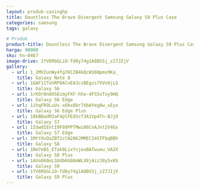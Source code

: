 ```yaml
---
layout: produk-casinghp
title: Dauntless The Brave Divergent Samsung Galaxy S9 Plus Case
categories: samsung
tags: galaxy

# Produk
product-title: Dauntless The Brave Divergent Samsung Galaxy S9 Plus Case
harga: 90000
sku: hn-0467
image-drive: 1YV6RbGLiO-Td8y74g1A8BS5j_z27JIjV
gallery:
  - url: 1_2MVZunWy4fg7KC2B4kQcW16Npmx9Ka_
    title: Galaxy Note 8
  - url: 1GAF1ITohRP8AlnEA3csBEgzs7VVn9jLG
    title: Galaxy S6
  - url: 1rKOr0n8OS6imyFXF-hho-4FS5xTvy9HQ
    title: Galaxy S6 Edge
  - url: 1ihqFR9LuUs-xOkx8br7XbAYeg8w_xEyo
    title: Galaxy S6 Edge Plus
  - url: 18kBDwUM3aF4plFEdVcf3A1Vp4Tn-BJjO
    title: Galaxy S7
  - url: 1IUwdIEntI9F89PP7Mwi08CnAJnt2V4Gs
    title: Galaxy S7 Edge
  - url: 1MtYdvQaZBT2zlN28KJMMEC24STFbqBBh
    title: Galaxy S8
  - url: 1Rm7eB5_ETak0LixYsjexBATwueu_UA2X
    title: Galaxy S8 Plus
  - url: 1AVo860oLSUdb6G0AmWLX8jAizJ8y5xKb
    title: Galaxy S9
  - url: 1YV6RbGLiO-Td8y74g1A8BS5j_z27JIjV
    title: Galaxy S9 Plus
---
```

